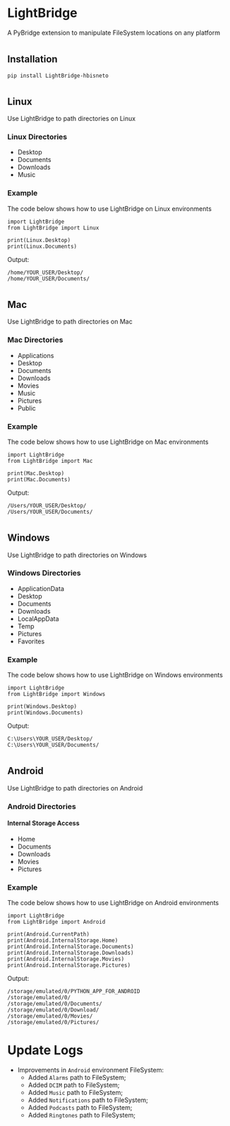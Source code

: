 # LightBridge

A PyBridge extension to manipulate FileSystem locations on any platform

#

## Installation

```
pip install LightBridge-hbisneto
```

#

## Linux

Use LightBridge to path directories on Linux

### Linux Directories

- Desktop
- Documents
- Downloads
- Music

### Example

The code below shows how to use LightBridge on Linux environments

```
import LightBridge
from LightBridge import Linux

print(Linux.Desktop)
print(Linux.Documents)
```

Output:

```
/home/YOUR_USER/Desktop/
/home/YOUR_USER/Documents/
```

#

## Mac

Use LightBridge to path directories on Mac

### Mac Directories

- Applications
- Desktop
- Documents
- Downloads
- Movies
- Music
- Pictures
- Public

### Example

The code below shows how to use LightBridge on Mac environments

```
import LightBridge
from LightBridge import Mac

print(Mac.Desktop)
print(Mac.Documents)
```

Output:

```
/Users/YOUR_USER/Desktop/
/Users/YOUR_USER/Documents/
```

#

## Windows

Use LightBridge to path directories on Windows

### Windows Directories

- ApplicationData
- Desktop
- Documents
- Downloads
- LocalAppData
- Temp
- Pictures
- Favorites

### Example

The code below shows how to use LightBridge on Windows environments

```
import LightBridge
from LightBridge import Windows

print(Windows.Desktop)
print(Windows.Documents)
```

Output:

```
C:\Users\YOUR_USER/Desktop/
C:\Users\YOUR_USER/Documents/
```

#

## Android

Use LightBridge to path directories on Android

### Android Directories

#### Internal Storage Access

- Home
- Documents
- Downloads
- Movies
- Pictures

### Example

The code below shows how to use LightBridge on Android environments

```
import LightBridge
from LightBridge import Android

print(Android.CurrentPath)
print(Android.InternalStorage.Home)
print(Android.InternalStorage.Documents)
print(Android.InternalStorage.Downloads)
print(Android.InternalStorage.Movies)
print(Android.InternalStorage.Pictures)
```

Output:

```
/storage/emulated/0/PYTHON_APP_FOR_ANDROID
/storage/emulated/0/
/storage/emulated/0/Documents/
/storage/emulated/0/Download/
/storage/emulated/0/Movies/
/storage/emulated/0/Pictures/
```

#

# Update Logs

- Improvements in `Android` environment FileSystem:
	- Added `Alarms` path to FileSystem;
	- Added `DCIM` path to FileSystem;
	- Added `Music` path to FileSystem;
	- Added `Notifications` path to FileSystem;
	- Added `Podcasts` path to FileSystem;
	- Added `Ringtones` path to FileSystem;